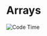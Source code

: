 # Arrays

![Code Time](https://img.shields.io/endpoint?style=flat&url=https://codetime-api.datreks.com/badge/870?logoColor=white%26project=SolutionToProblems%26recentMS=0%26showProject=false)
